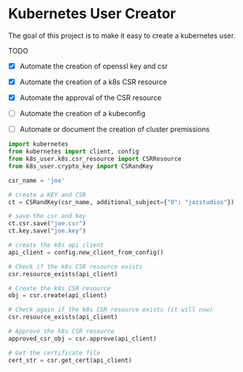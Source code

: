 # Kubernetes User Creator

The goal of this project is to make it easy to create a kubernetes user.

TODO
- [x] Automate the creation of openssl key and csr
- [x] Automate the creation of a k8s CSR resource
- [x] Automate the approval of the CSR resource
- [ ] Automate the creation of a kubeconfig 
- [ ] Automate or document the creation of cluster premissions



```python
import kubernetes
from kubernetes import client, config
from k8s_user.k8s.csr_resource import CSRResource
from k8s_user.crypto_key import CSRandKey

csr_name = 'joe'

# create a KEY and CSR
ct = CSRandKey(csr_name, additional_subject={"O": "jazstudios"})

# save the csr and key
ct.csr.save("joe.csr")
ct.key.save("joe.key")

# create the k8s api client
api_client = config.new_client_from_config()

# Check if the k8s CSR resource exists
csr.resource_exists(api_client)

# Create the k8s CSR resource
obj = csr.create(api_client)

# Check again if the k8s CSR resource exists (it will now)
csr.resource_exists(api_client)

# Approve the k8s CSR resource
approved_csr_obj = csr.approve(api_client)

# Get the certificate file
cert_str = csr.get_cert(api_client)
```

